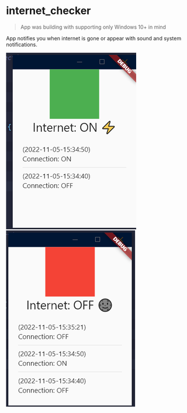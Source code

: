 # internet_checker 

> App was building with supporting only Windows 10+ in mind

App notifies you when internet is gone or appear with sound and system notifications. 

![](./images/Screenshot_1.png)
![](./images/Screenshot_2.png)